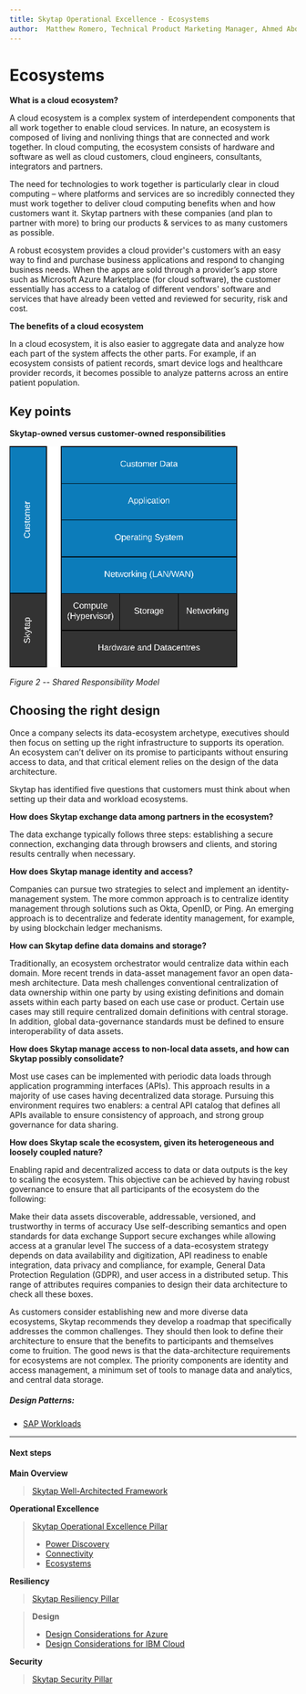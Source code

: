```yaml
---
title: Skytap Operational Excellence - Ecosystems
author:  Matthew Romero, Technical Product Marketing Manager, Ahmed Abdulla PhD, Senior Engagement Manager - McKinsey & Company, Steven Martin, Chief Data Scientist - Microsoft
---
```


# Ecosystems

**What is a cloud ecosystem?**

A cloud ecosystem is a complex system of interdependent components that all work together to enable cloud services. In nature, an ecosystem is composed of living and nonliving things that are connected and work together. In cloud computing, the ecosystem consists of hardware and software as well as cloud customers, cloud engineers, consultants, integrators and partners.

The need for technologies to work together is particularly clear in cloud computing – where platforms and services are so incredibly connected they must work together to deliver cloud computing benefits when and how customers want it.  Skytap partners with these companies (and plan to partner with more) to bring our products & services to as many customers as possible. 

A robust ecosystem provides a cloud provider's customers with an easy way to find and purchase business applications and respond to changing business needs. When the apps are sold through a provider’s app store such as Microsoft Azure Marketplace (for cloud software), the customer essentially has access to a catalog of different vendors' software and services that have already been vetted and reviewed for security, risk and cost.

**The benefits of a cloud ecosystem**

In a cloud ecosystem, it is also easier to aggregate data and analyze how each part of the system affects the other parts. For example, if an ecosystem consists of patient records, smart device logs and healthcare provider records, it becomes possible to analyze patterns across an entire patient population.

## Key points

**Skytap-owned versus customer-owned responsibilities**

<img src="https://raw.githubusercontent.com/skytap/well-architected-framework/master/operations/connectivity/media/image1.png" width="400">

*Figure 2 \-- Shared Responsibility Model*

## Choosing the right design

Once a company selects its data-ecosystem archetype, executives should then focus on setting up the right infrastructure to supports its operation. An ecosystem can’t deliver on its promise to participants without ensuring access to data, and that critical element relies on the design of the data architecture. 

Skytap has identified five questions that customers must think about when setting up their data and workload ecosystems.

**How does Skytap exchange data among partners in the ecosystem?**

The data exchange typically follows three steps: establishing a secure connection, exchanging data through browsers and clients, and storing results centrally when necessary.

**How does Skytap manage identity and access?**

Companies can pursue two strategies to select and implement an identity-management system. The more common approach is to centralize identity management through solutions such as Okta, OpenID, or Ping. An emerging approach is to decentralize and federate identity management, for example, by using blockchain ledger mechanisms.

**How can Skytap define data domains and storage?**

Traditionally, an ecosystem orchestrator would centralize data within each domain. More recent trends in data-asset management favor an open data-mesh architecture. Data mesh challenges conventional centralization of data ownership within one party by using existing definitions and domain assets within each party based on each use case or product. Certain use cases may still require centralized domain definitions with central storage. In addition, global data-governance standards must be defined to ensure interoperability of data assets.

**How does Skytap manage access to non-local data assets, and how can Skytap possibly consolidate?**

Most use cases can be implemented with periodic data loads through application programming interfaces (APIs). This approach results in a majority of use cases having decentralized data storage. Pursuing this environment requires two enablers: a central API catalog that defines all APIs available to ensure consistency of approach, and strong group governance for data sharing.

**How does Skytap scale the ecosystem, given its heterogeneous and loosely coupled nature?**

Enabling rapid and decentralized access to data or data outputs is the key to scaling the ecosystem. This objective can be achieved by having robust governance to ensure that all participants of the ecosystem do the following:

Make their data assets discoverable, addressable, versioned, and trustworthy in terms of accuracy
Use self-describing semantics and open standards for data exchange
Support secure exchanges while allowing access at a granular level
The success of a data-ecosystem strategy depends on data availability and digitization, API readiness to enable integration, data privacy and compliance, for example, General Data Protection Regulation (GDPR), and user access in a distributed setup. This range of attributes requires companies to design their data architecture to check all these boxes.

As customers consider establishing new and more diverse data ecosystems, Skytap recommends they develop a roadmap that specifically addresses the common challenges. They should then look to define their architecture to ensure that the benefits to participants and themselves come to fruition. The good news is that the data-architecture requirements for ecosystems are not complex. The priority components are identity and access management, a minimum set of tools to manage data and analytics, and central data storage.

##### Design Patterns:

<!-- -   [Azure Native Solutions](azurenative/README.md)-->
-   [SAP Workloads](SAP/README.md)

<hr>

#### Next steps

**Main Overview**
> [Skytap Well-Architected Framework](../../README.md)

**Operational Excellence**
>[Skytap Operational Excellence Pillar](../README.md)
>* [Power Discovery](../Discovery/README.md)
>* [Connectivity](../connectivity/README.md)
>* [Ecosystems](README.md)

**Resiliency**
> [Skytap Resiliency Pillar](../../resiliency/README.md)

>**Design**
>* [Design Considerations for Azure](../../resiliency/designconsiderationsazure.md)
>* [Design Considerations for IBM Cloud](../../resiliency/designconsiderationsibm.md)

**Security**
> [Skytap Security Pillar](../../security/README.md)
